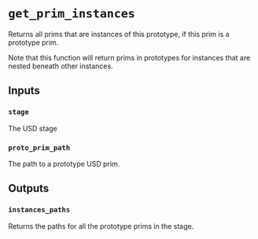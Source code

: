 # `get_prim_instances`

Returns all prims that are instances of this prototype, if this prim is a prototype prim.

Note that this function will return prims in prototypes for instances that are nested beneath other instances.

## Inputs

### `stage`
The USD stage 

### `proto_prim_path`
The path to a prototype USD prim. 

## Outputs

### `instances_paths`
Returns the paths for all the prototype prims in the stage. 

